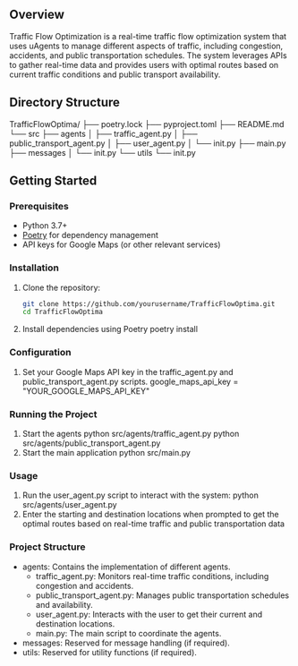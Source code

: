 

## Overview

Traffic Flow Optimization is a real-time traffic flow optimization system that uses uAgents to manage different aspects of traffic, including congestion, accidents, and public transportation schedules. The system leverages APIs to gather real-time data and provides users with optimal routes based on current traffic conditions and public transport availability.

## Directory Structure

TrafficFlowOptima/
├── poetry.lock
├── pyproject.toml
├── README.md
└── src
├── agents
│ ├── traffic_agent.py
│ ├── public_transport_agent.py
│ ├── user_agent.py
│ └── init.py
├── main.py
├── messages
│ └── init.py
└── utils
└── init.py

## Getting Started

### Prerequisites

- Python 3.7+
- [Poetry](https://python-poetry.org/) for dependency management
- API keys for Google Maps (or other relevant services)

### Installation

1. Clone the repository:

   ```bash
   git clone https://github.com/yourusername/TrafficFlowOptima.git
   cd TrafficFlowOptima
2. Install dependencies using Poetry 
      poetry install

### Configuration
1. Set your Google Maps API key in the traffic_agent.py and public_transport_agent.py scripts.
      google_maps_api_key = "YOUR_GOOGLE_MAPS_API_KEY"

### Running the Project
1. Start the agents
    python src/agents/traffic_agent.py
    python src/agents/public_transport_agent.py
2. Start the main application
     python src/main.py

### Usage
1. Run the user_agent.py script to interact with the system:
     python src/agents/user_agent.py
2. Enter the starting and destination locations when prompted to get the optimal routes based on real-time traffic and public transportation data

### Project Structure
- agents: Contains the implementation of different agents.
  - traffic_agent.py: Monitors real-time traffic conditions, including congestion and accidents.
  - public_transport_agent.py: Manages public transportation schedules and availability.
  - user_agent.py: Interacts with the user to get their current and destination locations.
  - main.py: The main script to coordinate the agents.
- messages: Reserved for message handling (if required).
- utils: Reserved for utility functions (if required).
